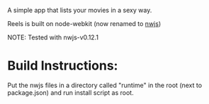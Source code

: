 A simple app that lists your movies in a sexy way.

Reels is built on node-webkit (now renamed to [nwjs](www.nwjs.io))

NOTE: Tested with nwjs-v0.12.1

# Build Instructions:
Put the nwjs files in a directory called "runtime" in the  root (next to package.json) and run install script as root.
